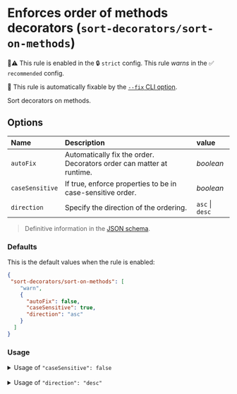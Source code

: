 # Enforces order of methods decorators (`sort-decorators/sort-on-methods`)

💼⚠️ This rule is enabled in the 🔒 `strict` config. This rule _warns_ in the ✅ `recommended` config.

🔧 This rule is automatically fixable by the [`--fix` CLI option](https://eslint.org/docs/latest/user-guide/command-line-interface#--fix).

<!-- end auto-generated rule header -->

Sort decorators on methods.

## Options

| Name            | Description                                                              | value           |
|:----------------|:-------------------------------------------------------------------------|:----------------|
| `autoFix`       | Automatically fix the order.<br/>Decorators order can matter at runtime. | _boolean_       |
| `caseSensitive` | If true, enforce properties to be in case-sensitive order.               | _boolean_       |
| `direction`     | Specify the direction of the ordering.                                   | `asc` \| `desc` |

> Definitive information in the [JSON schema](../../src/lib/sort-rule/sort-rule.options.schema.json).

### Defaults

This is the default values when the rule is enabled:

```json
{
 "sort-decorators/sort-on-methods": [
    "warn",
    {
      "autoFix": false,
      "caseSensitive": true,
      "direction": "asc"
    }
  ]
}
```

### Usage

<details>
<summary>Usage of <code>"caseSensitive": false</code></summary>

#### Configuration

```json
{
 "sort-decorators/sort-on-methods": [
    "warn",
    {
      "caseSensitive": false
    }
  ]
}
```

#### ❌ Invalid

```typescript
class MyClass {
  @B @a @c
  public run() {}
}
```

#### ✅ Valid

```typescript
class MyClass {
  @a @B @c
  public run() {}
}
```

</details>

<br />

<details>
<summary>Usage of <code>"direction": "desc"</code></summary>

#### Configuration

```json
{
  "sort-decorators/sort-on-methods": [
    "warn",
    {
      "direction": "desc"
    }
  ]
}
```

#### ❌ Invalid

```typescript
class MyClass {
  @A
  @B
  public run() {}
}
```

#### ✅ Valid

```typescript
class MyClass {
  @B
  @A
  public run() {}
}
```

</details>

<br />

